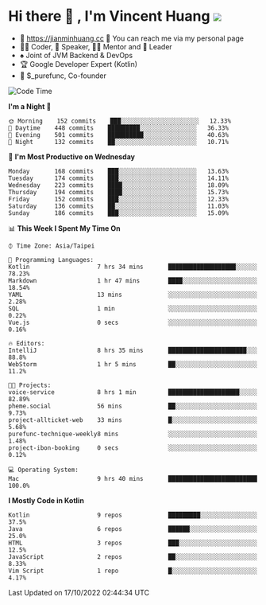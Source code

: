 # Hi there 👋 , I'm Vincent Huang ![](https://komarev.com/ghpvc/?username=Jian-Min-Huang)
- 💎 https://jianminhuang.cc 🙋 You can reach me via my personal page
- 👨‍💻 Coder, 🎤 Speaker, 👨‍🏫 Mentor and 🚀 Leader
- ♠️ Joint of JVM Backend & DevOps
- 🏆 Google Developer Expert (Kotlin)
- 💼 $_purefunc, Co-founder

<!--START_SECTION:waka-->
![Code Time](http://img.shields.io/badge/Code%20Time-1%2C081%20hrs%2022%20mins-blue)

**I'm a Night 🦉** 

```text
🌞 Morning    152 commits    ███░░░░░░░░░░░░░░░░░░░░░░   12.33% 
🌆 Daytime    448 commits    █████████░░░░░░░░░░░░░░░░   36.33% 
🌃 Evening    501 commits    ██████████░░░░░░░░░░░░░░░   40.63% 
🌙 Night      132 commits    ██░░░░░░░░░░░░░░░░░░░░░░░   10.71%

```
📅 **I'm Most Productive on Wednesday** 

```text
Monday       168 commits    ███░░░░░░░░░░░░░░░░░░░░░░   13.63% 
Tuesday      174 commits    ███░░░░░░░░░░░░░░░░░░░░░░   14.11% 
Wednesday    223 commits    ████░░░░░░░░░░░░░░░░░░░░░   18.09% 
Thursday     194 commits    ████░░░░░░░░░░░░░░░░░░░░░   15.73% 
Friday       152 commits    ███░░░░░░░░░░░░░░░░░░░░░░   12.33% 
Saturday     136 commits    ██░░░░░░░░░░░░░░░░░░░░░░░   11.03% 
Sunday       186 commits    ███░░░░░░░░░░░░░░░░░░░░░░   15.09%

```


📊 **This Week I Spent My Time On** 

```text
⌚︎ Time Zone: Asia/Taipei

💬 Programming Languages: 
Kotlin                   7 hrs 34 mins       ███████████████████░░░░░░   78.23% 
Markdown                 1 hr 47 mins        ████░░░░░░░░░░░░░░░░░░░░░   18.54% 
YAML                     13 mins             ░░░░░░░░░░░░░░░░░░░░░░░░░   2.28% 
SQL                      1 min               ░░░░░░░░░░░░░░░░░░░░░░░░░   0.22% 
Vue.js                   0 secs              ░░░░░░░░░░░░░░░░░░░░░░░░░   0.16%

🔥 Editors: 
IntelliJ                 8 hrs 35 mins       ██████████████████████░░░   88.8% 
WebStorm                 1 hr 5 mins         ██░░░░░░░░░░░░░░░░░░░░░░░   11.2%

🐱‍💻 Projects: 
voice-service            8 hrs 1 min         ████████████████████░░░░░   82.89% 
pheme.social             56 mins             ██░░░░░░░░░░░░░░░░░░░░░░░   9.73% 
project-allticket-web    33 mins             █░░░░░░░░░░░░░░░░░░░░░░░░   5.68% 
purefunc-technique-weekly8 mins              ░░░░░░░░░░░░░░░░░░░░░░░░░   1.48% 
project-ibon-booking     0 secs              ░░░░░░░░░░░░░░░░░░░░░░░░░   0.12%

💻 Operating System: 
Mac                      9 hrs 40 mins       █████████████████████████   100.0%

```

**I Mostly Code in Kotlin** 

```text
Kotlin                   9 repos             █████████░░░░░░░░░░░░░░░░   37.5% 
Java                     6 repos             ██████░░░░░░░░░░░░░░░░░░░   25.0% 
HTML                     3 repos             ███░░░░░░░░░░░░░░░░░░░░░░   12.5% 
JavaScript               2 repos             ██░░░░░░░░░░░░░░░░░░░░░░░   8.33% 
Vim Script               1 repo              █░░░░░░░░░░░░░░░░░░░░░░░░   4.17%

```



 Last Updated on 17/10/2022 02:44:34 UTC
<!--END_SECTION:waka-->
